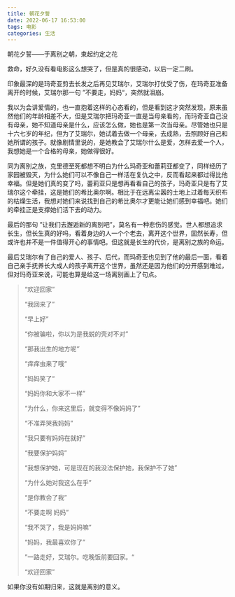 ```yaml
---
title: 朝花夕誓
date: 2022-06-17 16:53:00
tags: 电影
categories: 生活
---
```


朝花夕誓——于离别之朝，束起约定之花

救命，好久没有看电影这么想哭了，但是真的很感动，以后一定二刷。

印象最深的是玛奇亚剪去长发之后再见艾瑞尔，艾瑞尔打仗受了伤，在玛奇亚准备离开的时候，艾瑞尔那一句 ”不要走，妈妈“，突然就泪崩。

我以为会讲爱情的，也一直抱着这样的心态看的，但是看到这才突然发现，原来虽然他们的年龄相差不大，但是艾瑞尔把玛奇亚一直是当母亲看的，而玛奇亚自己没有母亲，她不知道母亲是什么，应该怎么做，她也是第一次当母亲。尽管她也只是十六七岁的年纪，但为了艾瑞尔，她试着去做一个母亲，去成熟，去照顾好自己和她所谓的孩子。就像剧情里说的，是她教会了艾瑞尔什么是爱，怎样去爱一个人，我想她是一个合格的母亲，她做得很好。

同为离别之族，克里德至死都想不明白为什么玛奇亚和蕾莉亚都变了，同样经历了家园被毁灭，为什么她们可以不像自己一样活在复仇之中，反而看起来都过得比他幸福。但是她们真的变了吗，蕾莉亚只是想再看看自己的孩子，玛奇亚只是有了艾瑞尔这个牵挂，这是她们的希比奥尔啊。相比于在远离尘嚣的土地上过着每天织布的枯燥生活，我想对她们来说找到自己的希比奥尔才更能让她们感到幸福吧。她们的牵挂正是支撑她们活下去的动力。

最后的那句 ”让我们去邂逅新的离别吧”，莫名有一种悲伤的感觉。世人都想追求长生，但长生真的好吗，看着身边的人一个个老去，离开这个世界，固然长寿，但或许也并不是一件值得开心的事情吧。但这就是长生的代价，是离别之族的命运。

最后艾瑞尔有了自己的爱人、孩子、后代，而玛奇亚也见到了他的最后一面，看着自己亲手抚养长大成人的孩子离开这个世界，虽然还是因为他们的分开感到难过，但对玛奇亚来说，可能也算是给这一场离别画上了句点。

> “欢迎回家”
>
> “我回来了”
>
> “早上好”
>
> “你被骗啦，你以为是我蜕的壳对不对”
>
> “那我出生的地方呢‘’
>
> “痒痒虫来了哦“
>
> “妈妈笑了“
>
> “妈妈你和大家不一样”
>
> “为什么，你来这里后，就变得不像妈妈了”
>
> “不准弄哭我妈妈”
>
> “我只要有妈妈在就好”
>
> “我要保护妈妈”
>
> “我想保护她，可是现在的我没法保护她，我保护不了她”
>
> “为什么她对我这么在乎”
>
> “是你教会了我”
>
> “不要走啊 妈妈”
>
> “我不哭了，我是妈妈嘛”
>
> “妈妈，我最喜欢你了”
>
> ”一路走好，艾瑞尔。吃晚饭前要回家。“
>
> “欢迎回家”

如果你没有如期归来，这就是离别的意义。